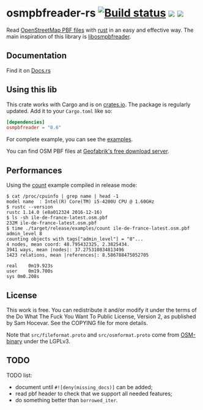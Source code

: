 # osmpbfreader-rs [![Build status](https://travis-ci.org/TeXitoi/osmpbfreader-rs.svg?branch=master)](https://travis-ci.org/TeXitoi/osmpbfreader-rs) [![](http://meritbadge.herokuapp.com/osmpbfreader)](https://crates.io/crates/osmpbfreader) [![](https://docs.rs/osmpbfreader/badge.svg)](https://docs.rs/osmpbfreader)

Read [OpenStreetMap PBF
files](http://wiki.openstreetmap.org/wiki/PBF_Format) with
[rust](http://www.rust-lang.org) in an easy and effective way.
The main inspiration of this library is
[libosmpbfreader](https://github.com/CanalTP/libosmpbfreader).

## Documentation

Find it on [Docs.rs](https://docs.rs/osmpbfreader)

## Using this lib

This crate works with Cargo and is on
[crates.io](https://crates.io/crates/osmpbfreader). The package is regularly
updated.  Add it to your `Cargo.toml` like so:

```toml
[dependencies]
osmpbfreader = "0.6"
```

For complete example, you can see the [examples](examples/).

You can find OSM PBF files at [Geofabrik's free download server](http://download.geofabrik.de/).

## Performances

Using the [count](examples/count.rs) example compiled in release mode:
```
$ cat /proc/cpuinfo | grep name | head -1
model name	: Intel(R) Core(TM) i5-4200U CPU @ 1.60GHz
$ rustc --version
rustc 1.14.0 (e8a012324 2016-12-16)
$ ls -sh ile-de-france-latest.osm.pbf
232M ile-de-france-latest.osm.pbf
$ time ./target/release/examples/count ile-de-france-latest.osm.pbf admin_level 8
counting objects with tags["admin_level"] = "8"...
4 nodes, mean coord: 48.795432325, 2.3825434.
3941 ways, mean |nodes|: 37.275310834813496
1423 relations, mean |references|: 8.586788475052705

real	0m19.923s
user	0m19.700s
sys	0m0.208s
```

## License

This work is free. You can redistribute it and/or modify it under the
terms of the Do What The Fuck You Want To Public License, Version 2,
as published by Sam Hocevar. See the COPYING file for more details.

Note that `src/fileformat.proto` and `src/osmformat.proto` come from
[OSM-binary](https://github.com/scrosby/OSM-binary) under the LGPLv3.

## TODO

TODO list:
 - document until `#![deny(missing_docs)]` can be added;
 - read pbf header to check that we support all needed features;
 - do something better than `borrowed_iter`.
